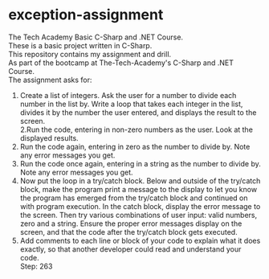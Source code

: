 # exception-assignment
The Tech Academy Basic C-Sharp and .NET Course.<br> 
These is a basic project written in C-Sharp.<br> 
This repository contains my assignment and drill.<br>
As part of the bootcamp at The-Tech-Academy's C-Sharp and .NET Course.<br>
The assignment asks for:<br>
1. Create a list of integers. Ask the user for a number to divide each number in the list by. Write a loop that takes each integer in the list, divides it by the number the user entered, and displays the result to the screen.<br>
2.Run the code, entering in non-zero numbers as the user. Look at the displayed results.<br>
3. Run the code again, entering in zero as the number to divide by. Note any error messages you get.<br>
4. Run the code once again, entering in a string as the number to divide by. Note any error messages you get.<br>
5. Now put the loop in a try/catch block. Below and outside of the try/catch block, make the program print a message to the display to let you know the program has emerged from the try/catch block and continued on with program execution. In the catch block, display the error message to the screen. Then try various combinations of user input: valid numbers, zero and a string. Ensure the proper error messages display on the screen, and that the code after the try/catch block gets executed.<br>
6. Add comments to each line or block of your code to explain what it does exactly, so that another developer could read and understand your code.<br>
Step: 263
